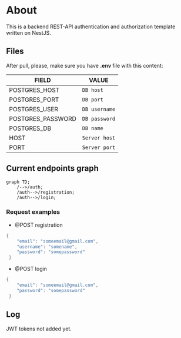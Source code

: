 # About

This is a backend REST-API authentication and authorization template written on NestJS.

## Files

After pull, please, make sure you have **.env** file with this content:

|FIELD|VALUE|
|----------------|-------------------------------|
|POSTGRES_HOST|`DB host`            |
|POSTGRES_PORT|`DB port`            |
|POSTGRES_USER|`DB username`|
|POSTGRES_PASSWORD|`DB password`|
|POSTGRES_DB|`DB name`|
|HOST|`Server host`|
|PORT|`Server port`|

## Current endpoints graph

```mermaid
graph TD;
    /-->/auth;
    /auth-->/registration;
    /auth-->/login;
```
### Request examples

 - @POST  registration

```go
{ 
	"email": "someemail@gmail.com",
	"username": "somename",
	"password": "somepassword"
 }
```

 - @POST  login

```go
{ 
	"email": "someemail@gmail.com",
	"password": "somepassword"
 }
```


## Log
JWT tokens not added yet.
